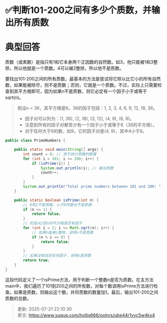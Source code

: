 # ✅判断101-200之间有多少个质数，并输出所有质数

# 典型回答


质数（或素数）是指只有1和它本身两个正因数的自然数。如3，他只能被1和3整除，所以他就是一个质数。4可以被2整除，所以他不是质数。



要找出101-200之间的所有质数，最基本的方法是尝试将它除以比它小的所有自然数，如果能被除尽，则不是质数；否则，它就是一个质数。不过，实际上只需要检查到其平方根即可，因为如果n不是质数，则它必定有一个因子小于或等于sqrt(n)。



> 假设n = 36，其平方根是6。36的因子包括：1, 2, 3, 4, 6, 9, 12, 18, 36。
>
> + 因子对可以列为：(1, 36), (2, 18), (3, 12), (4, 9), (6, 6)。
> + 注意到所有的因子对都至少有一个因子小于或等于6（36的平方根）。
> + 对于任何大于6的数，如9，它的因子对是(4, 9)，其中4小于6。
>



```java
public class PrimeNumbers {

    public static void main(String[] args) {
        int count = 0; // 用于统计质数的数量
        for (int i = 101; i <= 200; i++) {
            if (isPrime(i)) {
                System.out.println(i); // 输出质数
                count++;
            }
        }
        System.out.println("Total prime numbers between 101 and 200: " + count);
    }

    public static boolean isPrime(int n) {
        // 0和1不是质数，小于0的数也不是质数
        if (n <= 1) {
            return false;
        }
        // 检查从2到n的平方根是否有因子
        for (int i = 2; i <= Math.sqrt(n); i++) {
            // 如果n能被i整除，说明n不是质数
            if (n % i == 0) {
                return false;
            }
        }
        // 如果没有找到任何因子，说明n是质数
        return true;
    }
}
```



这段代码定义了一个isPrime方法，用于判断一个整数n是否为质数。在主方法main中，我们遍历了101到200之间的所有数，对每个数调用isPrime方法进行检查。如果是质数，则输出这个数，并将质数的数量加1。最后，输出101-200之间质数的总数。





> 更新: 2025-07-21 22:10:30  
> 原文: <https://www.yuque.com/hollis666/oolnrs/ube44r1vyc5w4kx4>